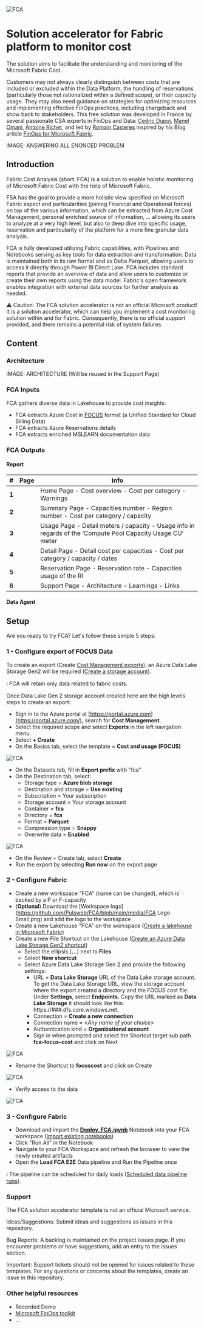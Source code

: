 ![FCA](./media/FCA.png)

# **Solution accelerator for Fabric platform to monitor cost**

The solution aims to facilitate the understanding and monitoring of the Microsoft Fabric Cost.

Customers may not always clearly distinguish between costs that are included or excluded within the Data Platform, the handling of reservations (particularly those not rationalized within a defined scope), or their capacity usage. They may also need guidance on strategies for optimizing resources and implementing effective FinOps practices, including chargeback and show back to stakeholders. This free solution was developed in France by several passionate CSA experts in FinOps and Data: [Cedric Dupui](https://www.linkedin.com/in/cdupui/), [Manel Omani](https://www.linkedin.com/in/mlomani/), [Antoine Richet](https://www.linkedin.com/in/antoine-richet-22a44021/), and led by [Romain Casteres](https://www.linkedin.com/in/casteres/) inspired by his Blog article [FinOps for Microsoft Fabric](https://www.linkedin.com/pulse/finops-microsoft-fabric-romain-casteres-hc6ee/?trackingId=xFSs0xHqR0OheUQ7Tqn9mw%3D%3D).

IMAGE: ANSWERING ALL ENONCED PROBLEM

## Introduction

Fabric Cost Analysis (short: FCA) is a solution to enable holistic monitoring of Microsoft Fabric Cost with the help of Microsoft Fabric.

FSA has the goal to provide a more holistic view specified on Microsoft Fabric aspect and particularities (joining Financial and Operational forces) on top of the various information, which can be extracted from Azure Cost Management, personal enriched source of information, … allowing its users to analyze at a very high level, but also to deep dive into specific usage, reservation and particularity of the platform for a more fine granular data analysis. 

FCA is fully developed utilizing Fabric capabilities, with Pipelines and Notebooks serving as key tools for data extraction and transformation. Data is maintained both in its raw format and as Delta Parquet, allowing users to access it directly through Power BI Direct Lake. FCA includes standard reports that provide an overview of data and allow users to customize or create their own reports using the data model. Fabric's open framework enables integration with external data sources for further analysis as needed.

⚠️ Caution: The FCA solution accelerator is not an official Microsoft product! It is a solution accelerator, which can help you implement a cost monitoring solution within and for Fabric. Consequently, there is no official support provided, and there remains a potential risk of system failures.

## Content

### Architecture

IMAGE: ARCHITECTURE (Will be reused in the Support Page)

### FCA Inputs

FCA gathers diverse data in Lakehouse to provide cost insights:

- FCA extracts Azure Cost in [FOCUS](https://focus.finops.org/) format (a Unified Standard for Cloud Billing Data)
- FCA extracts Azure Reservations details
- FCA extracts enriched MSLEARN documentation data

### FCA Outputs

#### Report

| **#** | **Page** | **Info**                                                     |
| ----- | -------- | ------------------------------------------------------------ |
| **1** |          | Home Page  - Cost overview  - Cost per category  - Warnings  |
| **2** |          | Summary Page  - Capacities number  - Region number  - Cost per category / capacity |
| **3** |          | Usage Page  - Detail meters / capacity  - Usage info in regards of the ‘Compute  Pool Capacity Usage CU’ meter |
| **4** |          | Detail Page  - Detail cost per capacities  - Cost per category / capacity / dates |
| **5** |          | Reservation Page  - Reservation rate  - Capacities usage of the RI |
| **6** |          | Support Page  - Architecture  - Learnings  - Links           |

#### Data Agent



## Setup

Are you ready to try FCA? Let's follow these simple 5 steps:

### 1 - Configure export of FOCUS Data

To create an export (Create [Cost Management exports](https://learn.microsoft.com/en-us/azure/cost-management-billing/costs/tutorial-improved-exports#create-exports)), an Azure Data Lake Storage Gen2 will be required ([Create a storage account](https://learn.microsoft.com/en-us/azure/storage/blobs/create-data-lake-storage-account)).

ℹ️ FCA will retain only data related to fabric costs.

Once Data Lake Gen 2 storage account created here are the high levels steps to create an export:

- Sign in to the Azure portal at [https://portal.azure.com](https://portal.azure.com/), search for **Cost Management**.
- Select the required scope and select **Exports** in the left navigation menu.
- Select **+ Create**
- On the Basics tab, select the template = **Cost and usage (FOCUS)**

![FCA](./media/Setup-Export1.png)

- On the Datasets tab, fill in **Export prefix** with "fca"
- On the Destination tab, select:
  - Storage type = **Azure blob storage**
  - Destination and storage = **Use existing**
  - Subscription = Your subscription
  - Storage account = Your storage account
  - Container = **fca**
  - Directory = **fca**
  - Format = **Parquet**
  - Compression type = **Snappy**
  - Overwrite data = **Enabled**

![FCA](./media/Setup-Export2.png)

- On the Review + Create tab, select **Create**
- Run the export by selecting **Run now** on the export page

### 2 - Configure Fabric

- Create a new workspace "FCA" (name can be changed), which is backed by a P or F-capacity
- (**Optional**) Download the [Workspace logo](https://github.com/Pulsweb/FCA/blob/main/media/FCA Logo Small.png) and add the logo to the workspace
- Create a new Lakehouse "FCA" on the workspace ([Create a lakehouse in Microsoft Fabric](https://learn.microsoft.com/en-us/fabric/data-engineering/create-lakehouse))
- Create a new File Shortcut on the Lakehouse ([Create an Azure Data Lake Storage Gen2 shortcut](https://learn.microsoft.com/en-us/fabric/onelake/create-adls-shortcut))
  - Select the ellipsis (**...**) next to **Files**
  - Select **New shortcut**
  - Select Azure Data Lake Storage Gen 2 and provide the following settings:
    - URL = **Data Lake Storage** URL of the Data Lake storage account. To get the Data Lake Storage URL, view the storage account where the export created a directory and the FOCUS cost file. Under **Settings**, select **Endpoints**. Copy the URL marked as **Data Lake Storage** it should look like this: https://###.dfs.core.windows.net.
    - Connection = **Create a new connection**
    - Connection name = <*Any name of your choice*>
    - Authentication kind = **Organizational account**
    - Sign in when prompted and select the Shortcut target sub path **fca-focus-cost** and click on Next

![FCA](./media/Setup-Export3.png)

- Rename the Shortcut to **focuscost** and click on Create

![FCA](./media/Setup-Export4.png)

- Verify access to the data

![FCA](./media/Setup-Export5.png)

### 3 - Configure Fabric

- Download and import the **[Deploy_FCA.ipynb](https://github.com/Pulsweb/FCA/blob/main/script/Deploy_FCA.ipynb)** Notebook into your FCA workspace ([Import existing notebooks](https://learn.microsoft.com/en-us/fabric/data-engineering/how-to-use-notebook#import-existing-notebooks))
- Click "Run All" in the Notebook
- Navigate to your FCA Workspace and refresh the browser to view the newly created artifacts
- Open the **Load FCA E2E** Data pipeline and Run the Pipeline once

ℹ️ The pipeline can be scheduled for daily loads ([Scheduled data pipeline runs](https://learn.microsoft.com/en-us/fabric/data-factory/pipeline-runs#scheduled-data-pipeline-runs)).

### Support

The FCA solution accelerator template is not an official Microsoft service.

Ideas/Suggestions: Submit ideas and suggestions as issues in this repository.

Bug Reports: A backlog is maintained on the project issues page. If you encounter problems or have suggestions, add an entry to the issues section.

Important: Support tickets should not be opened for issues related to these templates. For any questions or concerns about the templates, create an issue in this repository.

### Other helpful resources

- Recorded Demo
- [Microsoft FinOps toolkit](https://learn.microsoft.com/en-us/cloud-computing/finops/toolkit/power-bi/help-me-choose#comparison-table)
- …
